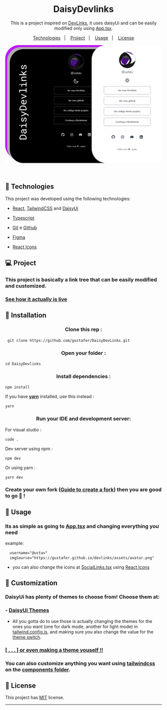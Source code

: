 <h1 align="center"> DaisyDevlinks </h1>

<p align="center">
This is a project inspired on <a href="https://github.com/maykbrito/devlinks" target="_blank">DevLinks</a>, it uses daisyUi and can be easily modified only using <a href="./src/App.tsx" target="_blank">App.tsx</a>.  <br/>
</p>

<p align="center">
  <a href="#-technologies">Technologies</a>&nbsp;&nbsp;&nbsp;|&nbsp;&nbsp;&nbsp;
  <a href="#-project">Project</a>&nbsp;&nbsp;&nbsp;|&nbsp;&nbsp;&nbsp;
  <a href="#-usage">Usage</a>&nbsp;&nbsp;&nbsp;|&nbsp;&nbsp;&nbsp;
  <a href="#-license">License</a>
</p>

<p align="center">
  <img alt="License" src="https://github.com/gustafer/DaisyDevLinks/raw/main/src/assets/images/readme-banner.png">
</p>

<br>

## 🚀 Technologies

This project was developed using the following technologies:

- [React](https://react.dev/), [TailwindCSS](https://tailwindcss.com/) and [DaisyUi](https://daisyui.com/docs/themes/)

- [Typescript](https://www.typescriptlang.org/)

- [Git](https://git-scm.com/) e [Github](https://github.com/)

- [Figma](https://www.figma.com/)

- [React Icons](https://react-icons.github.io/react-icons/)

## 💻 Project

### This project is basically a link tree that can be easily modified and customized.

### [See how it actually is live](https://daisy-devlinks.vercel.app)

## 💾 Installation

<h3 align="center"> Clone this rep :</h3>

```
 git clone https://github.com/gustafer/DaisyDevLinks.git
```

<h3 align="center"> Open your folder :</h3>

```
cd DaisyDevlinks
```

<h3 align="center"> Install dependencies :</h3>

```
npm install
```

If you have <strong>[yarn](https://chore-update--yarnpkg.netlify.app/en/docs/install)</strong> installed, use this instead :

```
yarn
```

 <h3 align="center">Run your IDE and development server:</h3>
 
  For visual studio :
```
code .
```
 Dev server using npm :
```
npm dev
```
Or using yarn :
```
yarn dev
```

### Create your own fork ([Guide to create a fork](https://docs.github.com/en/pull-requests/collaborating-with-pull-requests/working-with-forks/fork-a-repo)) then you are good to go 🎉 !

## 🔖 Usage

### Its as simple as going to [App.tsx](./src/App.tsx) and changing everything you need

example:

```
  username="@ustav"
  imgSource="https://gustafer.github.io/devlinks/assets/avatar.png"
```

- you can also change the icons at [SocialLinks.tsx](./src/assets/components/SocialLinks.tsx) using [React Icons](https://react-icons.github.io/react-icons/)

## 🎨 Customization

### DaisyUi has plenty of themes to choose from! Choose them at:

### - [DaisyUi Themes](https://daisyui.com/docs/themes/)

- All you gotta do to use those is actually changing the themes for the ones you want (one for dark mode, another for light mode) in [tailwind.config.js](./tailwind.config.js), and making sure you also change the value for the [theme switch](./src/assets/components/ThemeSwitch.tsx).

### [[ . . . ] or even making a theme youself !!](https://daisyui.com/theme-generator/)

### You can also customize anything you want using [tailwindcss](https://tailwindcss.com/) on the [components folder](./src/assets/components/).

## 📖 License

This project has [MIT](https://github.com/gustafer/DaisyDevLinks/blob/main/MIT-LICENSE.txt) license.

---

